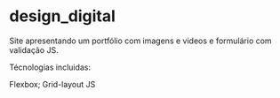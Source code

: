 # design_digital
Site apresentando um portfólio com imagens e videos e formulário com validação JS.


Técnologias incluidas:

Flexbox;
Grid-layout
JS
